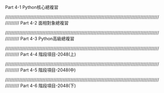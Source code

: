Part 4-1 Python核心總複習


////////////////////////////////////////////////////////////////////////////////////////////////////////////
Part 4-2 面相對象總複習



////////////////////////////////////////////////////////////////////////////////////////////////////////////
Part 4-3 Python高級總複習



////////////////////////////////////////////////////////////////////////////////////////////////////////////
Part 4-4 階段項目-2048(上)


////////////////////////////////////////////////////////////////////////////////////////////////////////////
Part 4-5 階段項目-2048(中)


////////////////////////////////////////////////////////////////////////////////////////////////////////////
Part 4-6 階段項目-2048(下)



